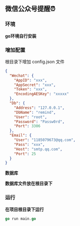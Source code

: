 ## 微信公众号提醒⏰



### 环境
**go环境自行安装**

### 增加配置
根目录下增加 config.json 文件 
```json
{
  "Wechat": {
    "AppID": "xxx",
    "AppSecret": "xxx",
    "Token": "xxx",
    "EncodingAESKey": "xxxxx"
  },
  "Db": {
    "Address": "127.0.0.1",
    "DbName": "remind",
    "User": "root",
    "Password": "Passw0rd",
    "Port": 3306
  },
  "Email": {
    "User": "1185079673@qq.com",
    "Pass": "xxx",
    "Host": "smtp.qq.com",
    "Port": 25
  }
}
```

**数据库**

**数据库文件放在根目录下**


### 运行
**在项目根目录下运行**
```go
go run main.go
```








